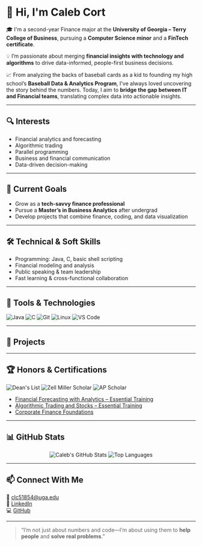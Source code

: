 # 👋 Hi, I'm Caleb Cort

🎓 I'm a second-year Finance major at the **University of Georgia – Terry College of Business**, pursuing a **Computer Science minor** and a **FinTech certificate**.

💡 I’m passionate about merging **financial insights with technology and algorithms** to drive data-informed, people-first business decisions.

📈 From analyzing the backs of baseball cards as a kid to founding my high school’s **Baseball Data & Analytics Program**, I've always loved uncovering the story behind the numbers. Today, I aim to **bridge the gap between IT and Financial teams**, translating complex data into actionable insights.

---

## 🔍 Interests
- Financial analytics and forecasting  
- Algorithmic trading  
- Parallel programming  
- Business and financial communication  
- Data-driven decision-making  

---

## 📌 Current Goals
- Grow as a **tech-savvy finance professional**
- Pursue a **Master’s in Business Analytics** after undergrad
- Develop projects that combine finance, coding, and data visualization

---

## 🛠️ Technical & Soft Skills
- Programming: Java, C, basic shell scripting  
- Financial modeling and analysis  
- Public speaking & team leadership  
- Fast learning & cross-functional collaboration  

---

## 🧰 Tools & Technologies
![Java](https://img.shields.io/badge/Java-%23ED8B00.svg?style=for-the-badge&logo=java&logoColor=white)
![C](https://img.shields.io/badge/C-%2300599C.svg?style=for-the-badge&logo=c&logoColor=white)
![Git](https://img.shields.io/badge/Git-F05032?style=for-the-badge&logo=git&logoColor=white)
![Linux](https://img.shields.io/badge/Linux-FCC624?style=for-the-badge&logo=linux&logoColor=black)
![VS Code](https://img.shields.io/badge/VS%20Code-007ACC.svg?style=for-the-badge&logo=visual-studio-code&logoColor=white)

---

## 📂 Projects
<!-- Project entries will go here -->

---

## 🏆 Honors & Certifications
![Dean's List](https://img.shields.io/badge/Dean's%20List-Honor-brightgreen?style=flat-square)
![Zell Miller Scholar](https://img.shields.io/badge/Zell%20Miller%20Scholar-Scholarship-blue?style=flat-square)
![AP Scholar](https://img.shields.io/badge/AP%20Scholar%20with%20Distinction-Award-yellow?style=flat-square)

- [Financial Forecasting with Analytics – Essential Training](https://www.linkedin.com/learning/)
- [Algorithmic Trading and Stocks – Essential Training](https://www.linkedin.com/learning/)
- [Corporate Finance Foundations](https://www.linkedin.com/learning/)

---

## 📊 GitHub Stats

<div align="center">
  <img src="https://github-readme-stats.vercel.app/api?username=CC1358952&show_icons=true&theme=default&hide_border=true" alt="Caleb's GitHub Stats" />
  <img src="https://github-readme-stats.vercel.app/api/top-langs/?username=CC1358952&layout=compact&hide_border=true" alt="Top Languages" />
</div>

---

## 📫 Connect With Me  
📧 [clc51854@uga.edu](mailto:clc51854@uga.edu)  
🔗 [LinkedIn](https://www.linkedin.com/in/caleb-cort)  
💻 [GitHub](https://github.com/CC1358952)

---

> “I’m not just about numbers and code—I’m about using them to **help people** and **solve real problems**.”
